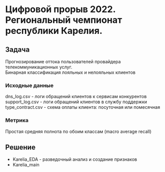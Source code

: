 <h1>
  Цифровой прорыв 2022.<br>
  Региональный чемпионат республики Карелия.
</h1>

## Задача
Прогнозирование оттока пользователей провайдера телекоммуникационных услуг.<br>
Бинарная классификация лояльных и нелояльных клиентов

### Исходные данные
dns_log.csv - логи обращений клиентов к сервисам конкурентов<br>
support_log.csv - логи обращений клиентов в службу поддержки<br>
type_contract.csv - схема оплаты клиента: посуточная или помесячная

### Метрика
Простая средняя полнота по обоим классам (macro average recall) 

## Решение
- Karelia_EDA - разведочный анализ и создание признаков
- Karelia_main
